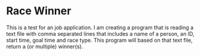 # Race Winner
This is a test for an job application. 
I am creating a program that is reading a text file with comma separated lines that includes a name of a person, an ID, start time, goal time and race type. 
This program will based on that text file, return a (or multiple) winner(s).
